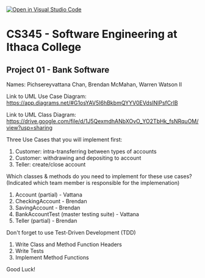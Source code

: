 [![Open in Visual Studio Code](https://classroom.github.com/assets/open-in-vscode-f059dc9a6f8d3a56e377f745f24479a46679e63a5d9fe6f495e02850cd0d8118.svg)](https://classroom.github.com/online_ide?assignment_repo_id=6983873&assignment_repo_type=AssignmentRepo)
# CS345 - Software Engineering at Ithaca College
## Project 01 - Bank Software

Names:
Pichsereyvattana Chan, Brendan McMahan, Warren Watson II

Link to UML Use Case Diagram:
https://app.diagrams.net/#G1osYAV5I6hBkbmQYYV0EVdsINlPsfCrlB

Link to UML Class Diagram:
https://drive.google.com/file/d/1J5QexmdhANbXOvO_YO2TbHk_fsNRquOM/view?usp=sharing

Three Use Cases that you will implement first:
1. Customer: intra-transferring between types of accounts
2. Customer: withdrawing and depositing to account
3. Teller: create/close account

Which classes & methods do you need to implement for these use cases?
(Indicated which team member is responsible for the implemenation)
1. Account (partial) - Vattana
2. CheckingAccount - Brendan
3. SavingAccount - Brendan
4. BankAccountTest (master testing suite) - Vattana
5. Teller (partial) - Brendan

Don't forget to use Test-Driven Development (TDD)
1. Write Class and Method Function Headers
2. Write Tests
3. Implement Method Functions

Good Luck!


